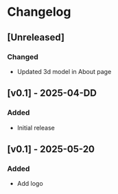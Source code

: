 # Changelog

## [Unreleased]
### Changed
- Updated 3d model in About page

## [v0.1] - 2025-04-DD
### Added
- Initial release

## [v0.1] - 2025-05-20
### Added
- Add logo 